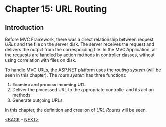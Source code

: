 # Chapter 15: URL Routing

## Introduction

Before MVC Framework, there was a direct relationship between request *URLs* and the file on the server disk. The server receives the request and delivers the output from the corresponding file. In the MVC Application, all the requests are handled by action methods in controller classes, without using correlation with files on disk.  

To handle MVC URLs, the ASP.NET platform uses the *routing system* (will be seen in this chapter). The *route system* has three functions:

1. Examine and process incoming URL 
2. Deliver the processed URL to the appropriate controller and its action methods
3. Generate outgoing URLs.  

In this chapter, the definition and creation of *URL Routes* will be seen.

[<BACK](https://github.com/deyran/asp-dot-net-training/blob/main/pro-asp-net-mvc/chapter-15/aa-contents.md) - [NEXT>](https://github.com/deyran/asp-dot-net-training/blob/main/pro-asp-net-mvc/chapter-15/aa-preparing-the-example-project.md)

<!--
# Chapter 15: URL Routing
## Introduction
-->
